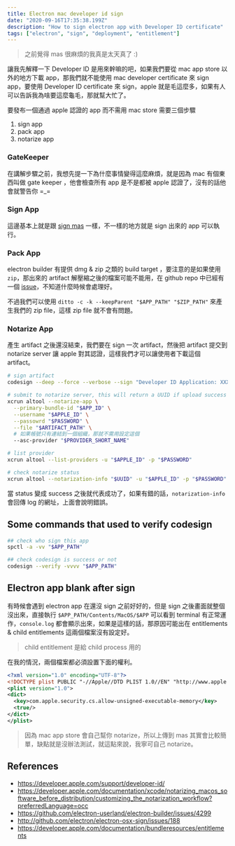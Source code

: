 ```yaml
---
title: Electron mac developer id sign
date: "2020-09-16T17:35:38.199Z"
description: "How to sign electron app with Developer ID certificate"
tags: ["electron", "sign", "deployment", "entitlement"]
---
```


> 之前覺得 mas 很麻煩的我真是太天真了 :)

讓我先解釋一下 Developer ID 是用來幹嘛的吧，如果我們要從 mac app store 以外的地方下載 app，那我們就不能使用 mac developer certificate 來 sign app，要使用 Developer ID certificate 來 sign，apple 就是毛這麼多，如果有人可以告訴我為啥要這麼龜毛，那就幫大忙了。

要發布一個通過 apple 認證的 app 而不需用 mac store 需要三個步驟

1. sign app
2. pack app
3. notarize app

### GateKeeper

在講解步驟之前，我想先提一下為什麼事情變得這麼麻煩，就是因為 mac 有個東西叫做 gate keeper ，他會檢查所有 app 是不是都被 apple 認證了，沒有的話他會就警告你 =\_=

### Sign App

這邊基本上就是跟 [sign mas](/electron-mac-app-store-sign) 一樣，不一樣的地方就是 sign 出來的 app 可以執行。

### Pack App

electron builder 有提供 dmg & zip 之類的 build target ，要注意的是如果使用 `zip`，那出來的 artifact 解壓縮之後的檔案可能不能用，在 github repo 中已經有一個 [issue](https://github.com/electron-userland/electron-builder/issues/4299)，不知道什麼時候會處理好。

不過我們可以使用 `ditto -c -k --keepParent "$APP_PATH" "$ZIP_PATH"` 來產生我們的 zip file，這樣 zip file 就不會有問題。

### Notarize App

產生 artifact 之後還沒結束，我們要在 sign 一次 artifact，然後把 artifact 提交到 notarize server 讓 apple 對其認證，這樣我們才可以讓使用者下載這個 artifact。

```bash
# sign artifact
codesign --deep --force --verbose --sign "Developer ID Application: XXXXXX (XXXXX)" "$APP_PATH"

# submit to notarize server, this will return a UUID if upload success
xcrun altool --notarize-app \
  --primary-bundle-id "$APP_ID" \
  --username "$APPLE_ID" \
  --passowrd "$PASSWORD" \
  --file "$ARTIFACT_PATH" \
  # 如果帳號只有連結到一個組織，那就不需用設定這個
  --asc-provider "$PROVIDER_SHORT_NAME"

# list provider
xcrun altool --list-providers -u "$APPLE_ID" -p "$PASSWORD"

# check notarize status
xcrun altool --notarization-info "$UUID" -u "$APPLE_ID" -p "$PASSWORD"
```

當 status 變成 success 之後就代表成功了，如果有錯的話，`notarization-info` 會回傳 log 的網址，上面會說明錯誤。

## Some commands that used to verify codesign

```bash
## check who sign this app
spctl -a -vv "$APP_PATH"

## check codesign is success or not
codesign --verify -vvvv "$APP_PATH"
```

## Electron app blank after sign

有時候會遇到 electron app 在還沒 sign 之前好好的，但是 sign 之後畫面就整個沒出來，直接執行 `$APP_PATH/Contents/MacOS/$APP` 可以看到 terminal 有正常運作，`console.log` 都會顯示出來，如果是這樣的話，那原因可能出在 entitlements & child entitlements 這兩個檔案沒有設定好。

> child entitlement 是給 child process 用的

在我的情況，兩個檔案都必須設置下面的權利。

```xml
<?xml version="1.0" encoding="UTF-8"?>
<!DOCTYPE plist PUBLIC "-//Apple//DTD PLIST 1.0//EN" "http://www.apple.com/DTDs/PropertyList-1.0.dtd">
<plist version="1.0">
<dict>
  <key>com.apple.security.cs.allow-unsigned-executable-memory</key>
  <true/>
</dict>
</plist>
```

> 因為 mac app store 會自己幫你 notarize，所以上傳到 mas 其實會比較簡單，缺點就是沒辦法測試，就這點來說，我寧可自己 notarize。

## References

- https://developer.apple.com/support/developer-id/
- https://developer.apple.com/documentation/xcode/notarizing_macos_software_before_distribution/customizing_the_notarization_workflow?preferredLanguage=occ
- https://github.com/electron-userland/electron-builder/issues/4299
- http://github.com/electron/electron-osx-sign/issues/188
- https://developer.apple.com/documentation/bundleresources/entitlements
